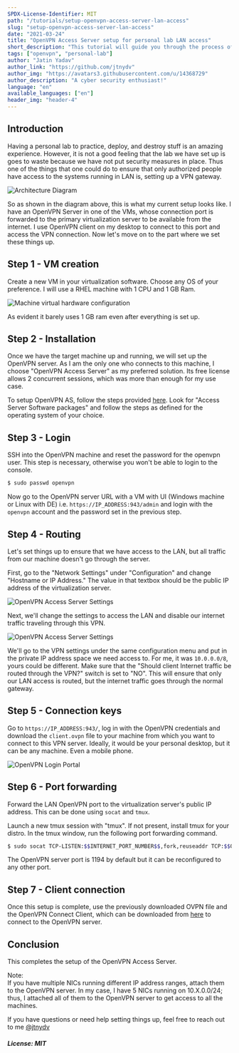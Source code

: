 ```yaml
---
SPDX-License-Identifier: MIT
path: "/tutorials/setup-openvpn-access-server-lan-access"
slug: "setup-openvpn-access-server-lan-access"
date: "2021-03-24"
title: "OpenVPN Access Server setup for personal lab LAN access"
short_description: "This tutorial will guide you through the process of setting up an OpenVPN Access server so that you are able to access LAN from your local machine."
tags: ["openvpn", "personal-lab"]
author: "Jatin Yadav"
author_link: "https://github.com/jtnydv"
author_img: "https://avatars3.githubusercontent.com/u/14368729"
author_description: "A cyber security enthusiast!"
language: "en"
available_languages: ["en"]
header_img: "header-4"
---
```


## Introduction

Having a personal lab to practice, deploy, and destroy stuff is an amazing experience. However, it is not a good feeling that the lab we have set up is goes to waste because we have not put security measures in place. Thus one of the things that one could do to ensure that only authorized people have access to the systems running in LAN is, setting up a VPN gateway.

![Architecture Diagram](images/image.png)

So as shown in the diagram above, this is what my current setup looks like. I have an OpenVPN Server in one of the VMs, whose connection port is forwarded to the primary virtualization server to be available from the internet. I use OpenVPN client on my desktop to connect to this port and access the VPN connection. Now let's move on to the part where we set these things up.

## Step 1 - VM creation

Create a new VM in your virtualization software. Choose any OS of your preference. I will use a RHEL machine with 1 CPU and 1 GB Ram.

![Machine virtual hardware configuration](images/image-1.png)

As evident it barely uses 1 GB ram even after everything is set up.

## Step 2 - Installation

Once we have the target machine up and running, we will set up the OpenVPN server. As I am the only one who connects to this machine, I choose "OpenVPN Access Server" as my preferred solution. Its free license allows 2 concurrent sessions, which was more than enough for my use case.

To setup OpenVPN AS, follow the steps provided [here](https://openvpn.net/download-open-vpn/). Look for "Access Server Software packages" and follow the steps as defined for the operating system of your choice.

## Step 3 - Login

SSH into the OpenVPN machine and reset the password for the openvpn user. This step is necessary, otherwise you won't be able to login to the console.

```bash
$ sudo passwd openvpn
```

Now go to the OpenVPN server URL with a VM with UI (Windows machine or Linux with DE) i.e. `https://IP_ADDRESS:943/admin` and login with the `openvpn` account and the password set in the previous step.

## Step 4 - Routing

Let's set things up to ensure that we have access to the LAN, but all traffic from our machine doesn't go through the server.

First, go to the "Network Settings" under "Configuration" and change "Hostname or IP Address." The value in that textbox should be the public IP address of the virtualization server.

![OpenVPN Access Server Settings](images/image-2-1024x217.png)

Next, we'll change the settings to access the LAN and disable our internet traffic traveling through this VPN.

![OpenVPN Access Server Settings](images/image-3-1024x500.png)

We'll go to the VPN settings under the same configuration menu and put in the private IP address space we need access to. For me, it was `10.0.0.0/8`, yours could be different. Make sure that the "Should client Internet traffic be routed through the VPN?" switch is set to "NO". This will ensure that only our LAN access is routed, but the internet traffic goes through the normal gateway.

## Step 5 - Connection keys

Go to `https://IP_ADDRESS:943/`, log in with the OpenVPN credentials and download the `client.ovpn` file to your machine from which you want to connect to this VPN server. Ideally, it would be your personal desktop, but it can be any machine. Even a mobile phone.

![OpenVPN Login Portal](images/image-4.png)

## Step 6 - Port forwarding

Forward the LAN OpenVPN port to the virtualization server's public IP address. This can be done using `socat` and `tmux`.

Launch a new tmux session with "tmux". If not present, install tmux for your distro. In the tmux window, run the following port forwarding command.

```bash
$ sudo socat TCP-LISTEN:$$INTERNET_PORT_NUMBER$$,fork,reuseaddr TCP:$$OPENVPN_SERVER_IP$$:$$SERVER_PORT$$
```

The OpenVPN server port is 1194 by default but it can be reconfigured to any other port.

## Step 7 - Client connection

Once this setup is complete, use the previously downloaded OVPN file and the OpenVPN Connect Client, which can be downloaded from [here](https://openvpn.net/download-open-vpn/) to connect to the OpenVPN server.

## Conclusion

This completes the setup of the OpenVPN Access Server.

Note:  
If you have multiple NICs running different IP address ranges, attach them to the OpenVPN server. In my case, I have 5 NICs running on 10.X.0.0/24; thus, I attached all of them to the OpenVPN server to get access to all the machines.

If you have questions or need help setting things up, feel free to reach out to me [@jtnydv](https://twitter.com/jtnydv)

##### License: MIT

<!--

Contributor's Certificate of Origin

By making a contribution to this project, I certify that:

(a) The contribution was created in whole or in part by me and I have
    the right to submit it under the license indicated in the file; or

(b) The contribution is based upon previous work that, to the best of my
    knowledge, is covered under an appropriate license and I have the
    right under that license to submit that work with modifications,
    whether created in whole or in part by me, under the same license
    (unless I am permitted to submit under a different license), as
    indicated in the file; or

(c) The contribution was provided directly to me by some other person
    who certified (a), (b) or (c) and I have not modified it.

(d) I understand and agree that this project and the contribution are
    public and that a record of the contribution (including all personal
    information I submit with it, including my sign-off) is maintained
    indefinitely and may be redistributed consistent with this project
    or the license(s) involved.

Signed-off-by: Jatin Yadav <jtnydv@protonmail.com>

-->
